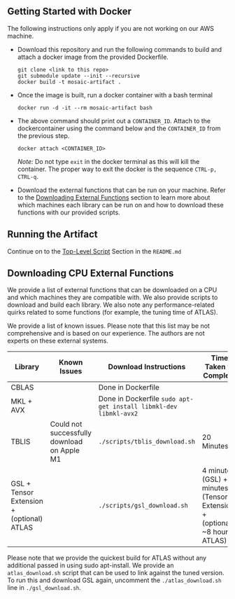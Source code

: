 ## Getting Started with Docker
The following instructions only apply if you are not working on our AWS machine.

- Download this repository and run the following commands to build and attach a docker image from the provided Dockerfile.

  ```
  git clone <link to this repo>
  git submodule update --init --recursive
  docker build -t mosaic-artifact .
  ```

- Once the image is built, run a docker container with a bash terminal
  ```
  docker run -d -it --rm mosaic-artifact bash
  ```
- The above command should print out a `CONTAINER_ID`. Attach to the
  dockercontainer using the command below and the `CONTAINER_ID` from the
  previous step.
  ```
  docker attach <CONTAINER_ID>
  ```

  *Note:* Do not type `exit` in the docker terminal as this will kill the container. The proper way to exit the docker is the sequence `CTRL-p, CTRL-q`.

- Download the external functions that can be run on your machine. Refer to the [Downloading External Functions](#-downloading-external-functions) section to learn more about which machines each library can be run on and how to download these functions with our provided scripts.

## Running the Artifact
Continue on to the [Top-Level Script](README.md#top-level-script) Section in the `README.md`
 
## Downloading CPU External Functions

We provide a list of external functions that can be downloaded on a CPU and which machines they are compatible with. We also provide scripts to download and build each library. We also note any performance-related quirks related to some functions (for example, the tuning time of ATLAS).

We provide a list of known issues. Please note that this list may be not comprehensive and is based on our experience. The authors are not experts on these external systems.


| Library | Known Issues | Download Instructions | Time Taken to Complete |
| ------ | ------ | ------ | ------ |
| CBLAS                   || Done in Dockerfile ||
| MKL + AVX               || Done in Dockerfile ```sudo apt-get install libmkl-dev libmkl-avx2``` ||
| TBLIS                   | Could not successfully download on Apple M1 | ```./scripts/tblis_download.sh``` | 20 Minutes|
| GSL + Tensor  Extension + (optional) ATLAS || ```./scripts/gsl_download.sh``` | 4 minutes (GSL) + 2 minutes (Tensor Extension) + (optional ~8 hours ATLAS)|

Please note that we provide the quickest build for ATLAS without any additional 
passed in using sudo apt-install. We provide an ```atlas_download.sh``` script
that can be used to link against the tuned version. To run this and download
GSL again, uncomment the ```./atlas_download.sh``` line in
```./gsl_download.sh```.

